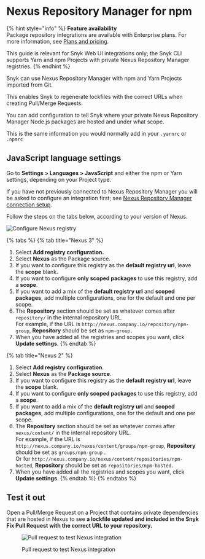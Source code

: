 # Nexus Repository Manager for npm

{% hint style="info" %}
**Feature availability**\
Package repository integrations are available with Enterprise plans. For more information, see [Plans and pricing](https://snyk.io/plans/).

This guide is relevant for Snyk Web UI integrations only; the Snyk CLI  supports Yarn and npm Projects with private Nexus Repository Manager registries.
{% endhint %}

Snyk can use Nexus Repository Manager with npm and Yarn Projects imported from Git.

This enables Snyk to regenerate lockfiles with the correct URLs when creating Pull/Merge Requests.

You can add configuration to tell Snyk where your private Nexus Repository Manager Node.js packages are hosted and under what scope.

This is the same information you would normally add in your `.yarnrc` or `.npmrc`

## JavaScript language settings

Go to **Settings > Languages > JavaScript** and either the npm or Yarn settings, depending on your Project type.

If you have not previously connected to Nexus Repository Manager you will be asked to configure an integration first; see [Nexus Repository Manager connection setup](./).

Follow the steps on the tabs below, according to your version of Nexus.

![Configure Nexus registry](<../../../../../.gitbook/assets/Screenshot 2022-07-15 at 14.18.43.png>)

{% tabs %}
{% tab title="Nexus 3" %}
1. Select **Add registry configuration.**
2. Select **Nexus** as the Package source.
3. If you want to configure this registry as the **default registry url**, leave the **scope** blank.
4. If you want to configure **only scoped packages** to use this registry, add a **scope**.
5. If you want to add a mix of the **default registry url** and **scoped packages**, add multiple configurations, one for the default and one per scope.
6. The **Repository** section should be set as whatever comes after `repository/` in the internal repository URL.\
   For example, if the URL is `http://nexus.company.io/repository/npm-group`, **Repository** should be set as `npm-group.`
7. When you have added all the registries and scopes you want, click **Update settings**.
{% endtab %}

{% tab title="Nexus 2" %}
1. Select **Add registry configuration**.
2. Select **Nexus** as the **Package source**.
3. If you want to configure this registry as the **default registry url**, leave the **scope** blank.
4. If you want to configure **only scoped packages** to use this registry, add a **scope**.
5. If you want to add a mix of the **default registry url** and **scoped packages**, add multiple configurations, one for the default and one per scope.
6. The **Repository** section should be set as whatever comes after `nexus/content/` in the internal repository URL.\
   For example, if the URL is `http://nexus.company.io/nexus/content/groups/npm-group`, **Repository** should be set as `groups/npm-group` .\
   Or for `http://nexus.company.io/nexus/content/repositories/npm-hosted`, **Repository** should be set as `repositories/npm-hosted.`
7. When you have added all the registries and scopes you want, click **Update settings**.
{% endtab %}
{% endtabs %}

## Test it out

Open a Pull/Merge Request on a Project that contains private dependencies that are hosted in Nexus to see **a lockfile updated and included in the Snyk Fix Pull Request with the correct URL to your repository.**

<figure><img src="../../../../../.gitbook/assets/Screenshot 2022-07-15 at 14.22.59.png" alt="Pull request to test Nexus integration"><figcaption><p>Pull request to test Nexus integration</p></figcaption></figure>
